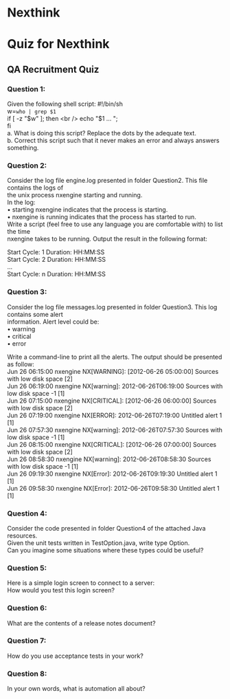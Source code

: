 # Nexthink
# Quiz for Nexthink
## QA Recruitment Quiz

### Question 1:
Given the following shell script:
    #!/bin/sh <br />
    w=`who | grep $1` <br />
    if [ -z "$w" ]; then <br />
    echo "$1 ... "; <br />
    fi <br />
    a. What is doing this script? Replace the dots by the adequate text. <br />
    b. Correct this script such that it never makes an error and always answers something. <br />
### Question 2:
Consider the log file engine.log presented in folder Question2. This file contains the logs of <br />
the unix process nxengine starting and running. <br />
In the log: <br />
• starting nxengine indicates that the process is starting. <br />
• nxengine is running indicates that the process has started to run. <br />
Write a script (feel free to use any language you are comfortable with) to list the time  <br />
nxengine takes to be running. Output the result in the following format: <br />

Start Cycle: 1 Duration: HH:MM:SS <br />
Start Cycle: 2 Duration: HH:MM:SS <br />
... <br />
Start Cycle: n Duration: HH:MM:SS <br />

### Question 3:
Consider the log file messages.log presented in folder Question3. This log contains some alert <br />
information. Alert level could be: <br />
• warning <br />
• critical <br />
• error <br />

Write a command-line to print all the alerts. The output should be presented as follow:  <br />
Jun 26 06:15:00 nxengine NX[WARNING]: [2012-06-26 05:00:00] Sources with low disk space [2] <br />
Jun 26 06:19:00 nxengine NX[warning]: 2012-06-26T06:19:00 Sources with low disk space -1 [1] <br />
Jun 26 07:15:00 nxengine NX[CRITICAL]: [2012-06-26 06:00:00] Sources with low disk space [2] <br />
Jun 26 07:19:00 nxengine NX[ERROR]: 2012-06-26T07:19:00 Untitled alert 1 [1] <br />
Jun 26 07:57:30 nxengine NX[warning]: 2012-06-26T07:57:30 Sources with low disk space -1 [1] <br />
Jun 26 08:15:00 nxengine NX[CRITICAL]: [2012-06-26 07:00:00] Sources with low disk space [2] <br />
Jun 26 08:58:30 nxengine NX[warning]: 2012-06-26T08:58:30 Sources with low disk space -1 [1] <br />
Jun 26 09:19:30 nxengine NX[Error]: 2012-06-26T09:19:30 Untitled alert 1 [1] <br />
Jun 26 09:58:30 nxengine NX[Error]: 2012-06-26T09:58:30 Untitled alert 1 [1] <br />

### Question 4:
Consider the code presented in folder Question4 of the attached Java resources. <br />
Given the unit tests written in TestOption.java, write type Option<T>. <br />
Can you imagine some situations where these types could be useful? <br />
    
### Question 5:
Here is a simple login screen to connect to a server: <br />
How would you test this login screen? <br />
    
### Question 6:
What are the contents of a release notes document? <br />
    
### Question 7:
How do you use acceptance tests in your work? <br />
    
### Question 8:
In your own words, what is automation all about? <br />
